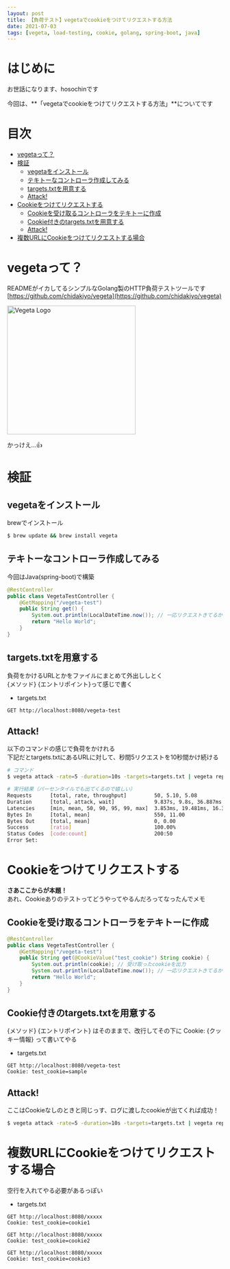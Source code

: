 ```yaml
---
layout: post
title: 【負荷テスト】vegetaでcookieをつけてリクエストする方法
date: 2021-07-03
tags: [vegeta, load-testing, cookie, golang, spring-boot, java]
---
```


# はじめに

お世話になります、hosochinです

今回は、**「vegetaでcookieをつけてリクエストする方法」**についてです

# 目次

- [vegetaって？](#vegetaって)
- [検証](#検証)
  - [vegetaをインストール](#vegetaをインストール)
  - [テキトーなコントローラ作成してみる](#テキトーなコントローラ作成してみる)
  - [targets.txtを用意する](#targetstxtを用意する)
  - [Attack!](#attack)
- [Cookieをつけてリクエストする](#cookieをつけてリクエストする)
  - [Cookieを受け取るコントローラをテキトーに作成](#cookieを受け取るコントローラをテキトーに作成)
  - [Cookie付きのtargets.txtを用意する](#cookie付きのtargetstxtを用意する)
  - [Attack!](#attack-1)
- [複数URLにCookieをつけてリクエストする場合](#複数urlにcookieをつけてリクエストする場合)

# vegetaって？

READMEがイカしてるシンプルなGolang製のHTTP負荷テストツールです  
[https://github.com/chidakiyo/vegeta](https://github.com/chidakiyo/vegeta)

<img src="{{ '/assets/images/vegeta-logo.png' | relative_url }}" alt="Vegeta Logo" width="300">

かっけえ…👍

# 検証

## vegetaをインストール

brewでインストール

```bash
$ brew update && brew install vegeta
```

## テキトーなコントローラ作成してみる

今回はJava(spring-boot)で構築

```java
@RestController
public class VegetaTestController {
    @GetMapping("/vegeta-test")
    public String get() {
        System.out.println(LocalDateTime.now()); // 一応リクエストきてるかログに時間を出力
        return "Hello World";
    }
}
```

## targets.txtを用意する

負荷をかけるURLとかをファイルにまとめて外出ししとく  
{メソッド} {エントリポイント}って感じで書く

* targets.txt

```
GET http://localhost:8080/vegeta-test
```

## Attack!

以下のコマンドの感じで負荷をかけれる  
下記だとtargets.txtにあるURLに対して、秒間5リクエストを10秒間かけ続ける

```bash
# コマンド
$ vegeta attack -rate=5 -duration=10s -targets=targets.txt | vegeta report

# 実行結果（パーセンタイルでも出てくるので嬉しい）
Requests      [total, rate, throughput]         50, 5.10, 5.08
Duration      [total, attack, wait]             9.837s, 9.8s, 36.887ms
Latencies     [min, mean, 50, 90, 95, 99, max]  3.853ms, 19.481ms, 16.305ms, 40.456ms, 53.898ms, 81.368ms, 81.368ms
Bytes In      [total, mean]                     550, 11.00
Bytes Out     [total, mean]                     0, 0.00
Success       [ratio]                           100.00%
Status Codes  [code:count]                      200:50
Error Set:
```

# Cookieをつけてリクエストする

**さあここからが本題！**  
あれ、Cookieありのテストってどうやってやるんだろってなったんでメモ

## Cookieを受け取るコントローラをテキトーに作成

```java
@RestController
public class VegetaTestController {
    @GetMapping("/vegeta-test")
    public String get(@CookieValue("test_cookie") String cookie) {
        System.out.println(cookie); // 受け取ったcookieを出力
        System.out.println(LocalDateTime.now()); // 一応リクエストきてるかログに時間を出力
        return "Hello World";
    }
}
```

## Cookie付きのtargets.txtを用意する

{メソッド} {エントリポイント} はそのままで、改行してその下に Cookie: {クッキー情報} って書いてやる

* targets.txt

```
GET http://localhost:8080/vegeta-test
Cookie: test_cookie=sample
```

## Attack!

ここはCookieなしのときと同じっす、ログに渡したcookieが出てくれば成功！

```bash
$ vegeta attack -rate=5 -duration=10s -targets=targets.txt | vegeta report
```

# 複数URLにCookieをつけてリクエストする場合

空行を入れてやる必要があるっぽい

* targets.txt

```
GET http://localhost:8080/xxxxx
Cookie: test_cookie=cookie1

GET http://localhost:8080/xxxxx
Cookie: test_cookie=cookie2

GET http://localhost:8080/xxxxx
Cookie: test_cookie=cookie3
```
